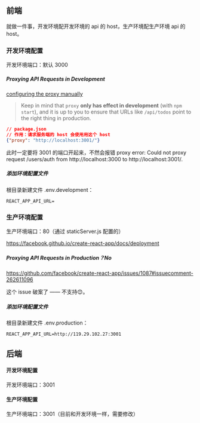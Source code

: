 ## 前端

就做一件事，开发环境配开发环境的 api 的 host，生产环境配生产环境 api 的 host。

### 开发环境配置

开发环境端口：默认 3000

##### Proxying API Requests in *Development*

[configuring the proxy manually](https://facebook.github.io/create-react-app/docs/proxying-api-requests-in-development#configuring-the-proxy-manually) 

> Keep in mind that `proxy` **only has effect in development** (with `npm start`), and it is up to you to ensure that URLs like `/api/todos` point to the right thing in production. 

```json
// package.json
// 作用：请求服务端的 host 会使用用这个 host
{"proxy": "http://localhost:3001/"}
```

此时一定要将 3001 的端口开起来，不然会报错 proxy error: Could not proxy request /users/auth from http://localhost:3000 to http://localhost:3001/.

##### 添加环境配置文件

根目录新建文件 .env.development：

```
REACT_APP_API_URL=
```

### 生产环境配置

生产环境端口：80（通过 staticServer.js 配置的）

https://facebook.github.io/create-react-app/docs/deployment

##### Proxying API Requests in Production？No

https://github.com/facebook/create-react-app/issues/1087#issuecomment-262611096

这个 issue 破案了 —— 不支持😊。

##### 添加环境配置文件

根目录新建文件 .env.production：

```
REACT_APP_API_URL=http://119.29.102.27:3001
```

## 后端

#### 开发环境配置

开发环境端口：3001

#### 生产环境配置

生产环境端口：3001（目前和开发环境一样，需要修改）





